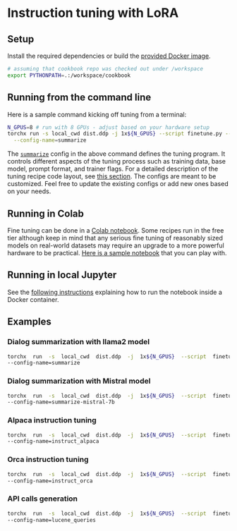 # Instruction tuning with LoRA

## Setup

Install the required dependencies or build the [provided Docker image](https://github.com/fw-ai/cookbook/tree/main/recipes/docker/text).
```bash
# assuming that cookbook repo was checked out under /workspace
export PYTHONPATH=.:/workspace/cookbook
```

## Running from the command line

Here is a sample command kicking off tuning from a terminal:
```bash
N_GPUS=8 # run with 8 GPUs - adjust based on your hardware setup
torchx run -s local_cwd dist.ddp -j 1x${N_GPUS} --script finetune.py -- \
  --config-name=summarize
```

The [`summarize`](https://github.com/fw-ai/cookbook/blob/main/recipes/tune/instruct_lora/conf/summarize.yaml)
config in the above command defines the tuning program. It controls different aspects of the
tuning process such as training data, base model, prompt format, and trainer flags.
For a detailed description
of the tuning recipe code layout, see [this section](https://github.com/fw-ai/cookbook/tree/main/recipes/tune#code-structure).
The configs are meant to be customized. Feel free to update the existing configs or add new ones based on your needs.

## Running in Colab

Fine tuning can be done in a [Colab notebook](https://colab.research.google.com/). Some recipes
run in the free tier although keep in mind that any serious fine tuning of reasonably sized
models on real-world datasets may require an upgrade to a more powerful hardware to be
practical. [Here is a sample notebook](https://colab.research.google.com/github/fw-ai/cookbook/blob/main/recipes/tune/instruct_lora/colabtune.ipynb) that you can play with.

## Running in local Jupyter

See the [following instructions](https://github.com/fw-ai/cookbook/tree/main/recipes/docker/text#jupyter-notebooks) explaining how to run the notebook inside a Docker container.

## Examples

### Dialog summarization with llama2 model
```bash
torchx  run  -s  local_cwd  dist.ddp  -j  1x${N_GPUS}  --script  finetune.py  --  \
--config-name=summarize
```

### Dialog summarization with Mistral model
```bash
torchx  run  -s  local_cwd  dist.ddp  -j  1x${N_GPUS}  --script  finetune.py  --  \
--config-name=summarize-mistral-7b
```

### Alpaca instruction tuning
```bash
torchx  run  -s  local_cwd  dist.ddp  -j  1x${N_GPUS}  --script  finetune.py  --  \
--config-name=instruct_alpaca
```

### Orca instruction tuning
```bash
torchx  run  -s  local_cwd  dist.ddp  -j  1x${N_GPUS}  --script  finetune.py  --  \
--config-name=instruct_orca
```

### API calls generation
```bash
torchx  run  -s  local_cwd  dist.ddp  -j  1x${N_GPUS}  --script  finetune.py  --  \
--config-name=lucene_queries
```
